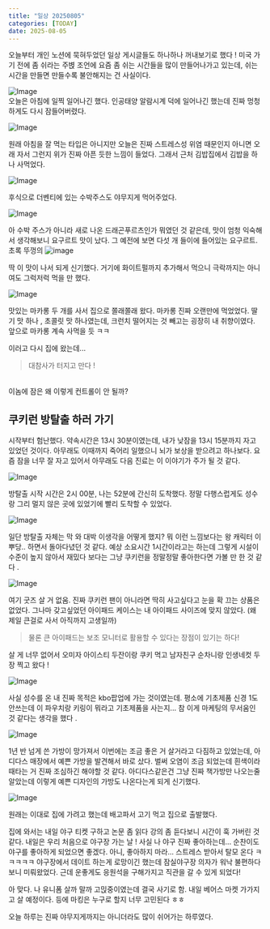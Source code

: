 ```yaml
---
title: "일상 20250805"
categories: [TODAY]
date: 2025-08-05
---
```

오늘부터 개인 노션에 묵혀두었던 일상 게시글들도 하나하나 꺼내보기로 했다 ! 미국 가기 전에 좀 쉬라는 주볁 조언에 요즘 좀 쉬는 시간들을 많이 만들어나가고 있는데, 쉬는 시간을 만들면 만들수록 불안해지는 건 사실이다. 

![Image](https://github.com/user-attachments/assets/5aea013f-198e-441b-8984-6b4c03995a62)
<br>오늘은 아침에 일찍 일어나긴 했다. 인공태양 알람시계 덕에 일어나긴 했는데 진짜 멍청하게도 다시 잠들어버렸다.

![Image](https://github.com/user-attachments/assets/24f7f28b-0e53-4589-9d71-1aee61c530c8)

원래 아침을 잘 먹는 타입은 아니지만 오늘은 진짜 스트레스성 위염 때문인지 아니면 오래 자서 그런지 위가 진짜 아픈 듯한 느낌이 들었다. 그래서 근처 김밥집에서 김밥을 하나 사먹었다. 

![Image](https://github.com/user-attachments/assets/acfd667b-8615-4467-bc43-cc94e4e3dcc8)

후식으로 더벤티에 있는 수박주스도 야무지게 먹어주었다. 

![Image](https://github.com/user-attachments/assets/7976fbb5-4522-493a-ac80-3436683613c4)

아 수박 주스가 아니라 새로 나온 드래곤푸르츠인가 뭐였던 것 같은데, 맛이 엄청 익숙해서 생각해보니 요구르트 맛이 났다. 그 예전에 보면 다섯 개 들이에 들어있는 요구르트. 초록 뚜껑의 
![image](https://img.danawa.com/prod_img/500000/848/870/img/15870848_1.jpg?_v=20211207134421)

딱 이 맛이 나서 되게 신기했다. 거기에 화이트펄까지 추가해서 먹으니 극락까지는 아니여도 그럭저럭 먹을 만 했다. 

![Image](https://github.com/user-attachments/assets/9a076954-34ac-4288-b1d7-be664fd315df)

맛있는 마카롱 두 개를 사서 집으로 쫄래쫄래 왔다. 마카롱 진짜 오랜만에 먹었었다. 딸기 맛 하나 , 초콜릿 맛 하나였는데, 크런치 떨어지는 것 빼고는 굉장히 내 취향이였다. 앞으로 마카롱 계속 사먹을 듯 ㅋㅋ

이러고 다시 집에 왔는데...
> 대참사가 터지고 만다 !

<br>이놈에 잠은 왜 이렇게 컨트롤이 안 될까? 


## 쿠키런 방탈출 하러 가기 
시작부터 험난했다. 약속시간은 13시 30분이였는데, 내가 낮잠을 13시 15분까지 자고 있었던 것이다. 아무래도 이때까지 죽어리 일했으니 뇌가 보상을 받으려고 하나보다. 요즘 잠을 너무 잘 자고 있어서 아무래도 다음 진료는 이 이야기가 주가 될 것 같다.

![Image](https://github.com/user-attachments/assets/3dce812f-8b71-4032-a3ab-85b7451e935f)

방탈출 시작 시간은 2시 00분, 나는 52분에 간신히 도착했다. 정말 다행스럽게도 성수랑 그리 멀지 않은 곳에 있었기에 빨리 도착할 수 있었다. 

![Image](https://github.com/user-attachments/assets/11d1e319-978c-4b3a-9bc2-0c963d510f64)

일단 방탈출 자체는 막 와 대박 이생각을 어떻게 했지? 뭐 이런 느낌보다는 왕 캐릭터 이뿌당.. 하면서 돌아다녔던 것 같다. 예상 소요시간 1시간이라고는 하는데 그렇게 시설이 수준이 높지 않아서 재밌다 보다는 그냥 쿠키런을 정말정말 좋아한다면 가볼 만 한 것 같다 . 

![Image](https://github.com/user-attachments/assets/d2fd9314-3901-47fe-96c8-702441d87a88)

여기 굿즈 살 거 없움. 진짜 쿠키런 팬이 아니라면 딱히 사고싶다고 눈을 확 끄는 상품은 없었다. 
그나마 갖고싶었던 아이패드 케이스는 내 아이패드 사이즈에 맞지 않았다. (왜 제일 큰걸로 사서 아직까지 고생일까)

> 물론 큰 아이패드는 보조 모니터로 활용할 수 있다는 장점이 있기는 하다!

살 게 너무 없어서 오미자 아이스티 두잔이랑 쿠키 먹고 남자친구 순차니랑 인생네컷 두 장 찍고 왔다 !

![Image](https://github.com/user-attachments/assets/078517c9-cacc-41e3-aee5-0c1afa5feb93)

사실 성수를 온 내 진짜 목적은 kbo팝업에 가는 것이였는데. 평소에 기초제품 신경 1도 안쓰는데 이 파우치랑 키링이 뭐라고 기초제품을 사는지... 참 
이게 마케팅의 무서움인 것 같다는 생각을 했다 .

![Image](https://private-user-images.githubusercontent.com/197349476/474606296-5cab1f6b-ad81-43cc-9a24-2ece5fee99bf.jpg?jwt=eyJhbGciOiJIUzI1NiIsInR5cCI6IkpXVCJ9.eyJpc3MiOiJnaXRodWIuY29tIiwiYXVkIjoicmF3LmdpdGh1YnVzZXJjb250ZW50LmNvbSIsImtleSI6ImtleTUiLCJleHAiOjE3NTQ0MDc5NDYsIm5iZiI6MTc1NDQwNzY0NiwicGF0aCI6Ii8xOTczNDk0NzYvNDc0NjA2Mjk2LTVjYWIxZjZiLWFkODEtNDNjYy05YTI0LTJlY2U1ZmVlOTliZi5qcGc_WC1BbXotQWxnb3JpdGhtPUFXUzQtSE1BQy1TSEEyNTYmWC1BbXotQ3JlZGVudGlhbD1BS0lBVkNPRFlMU0E1M1BRSzRaQSUyRjIwMjUwODA1JTJGdXMtZWFzdC0xJTJGczMlMkZhd3M0X3JlcXVlc3QmWC1BbXotRGF0ZT0yMDI1MDgwNVQxNTI3MjZaJlgtQW16LUV4cGlyZXM9MzAwJlgtQW16LVNpZ25hdHVyZT04Mzc2ZDEyNmM1Y2M4YWVjN2UxYWVkZjExYjQ3NTk4MTY0Yzc1N2FkYjlhYmExNTM4YzcwMDk3YjVkNTFjYzc3JlgtQW16LVNpZ25lZEhlYWRlcnM9aG9zdCJ9.4k-k-g1gbSiHb4dtso_VtGxWz_dIFmP-yz6Paq-6BoM)

1년 반 넘게 쓴 가방이 망가져서 이번에는 조금 좋은 거 살거라고 다짐하고 있었는데, 아디다스 매장에서 예쁜 가방을 발견해서 바로 샀다. 벌써 오염이 조금 되었는데 흰색이라 때타는 거 진짜 조심하긴 해야할 것 같다. 아디다스같은건 그냥 진짜 책가방만 나오는줄 알았는데 이렇게 예쁜 디자인의 가방도 나온다는게 되게 신기했다. 

![Image](https://github.com/user-attachments/assets/f4123e7d-d3e1-4907-9ec2-7f46e8dc2bd9)

원래는 이대로 집에 가려고 했는데 
배고파서 고기 먹고 집으로 출발했다. 

집에 와서는 내일 야구 티켓 구하고 논문 좀 읽다 강의 좀 듣다보니 시간이 훅 가버린 것 같다. 
내일은 우리 처음으로 야구장 가는 날 !
사실 나 야구 진짜 좋아하는데... 순찬이도 야구를 좋아하게 되었으면 좋겠다. 아니, 좋아하지 마라... 스트레스 받아서 탈모 온다 ㅋㅋㅋㅋㅋ 야구장에서 데이트 하는게 로망이긴 했는데 잠실야구장 의자가 워낙 불편하다보니 미뤄왔었다. 근데 운좋게도 응원석을 구해가지고 직관을 갈 수 있게 되었다! 

아 맞다. 나 유니폼 살까 말까 고믽중이였는데 결국 사기로 함. 내일 베어스 마켓 가가지고 살 예정이다. 등에 마킹은 누구로 할지 너무 고민된다 ㅎㅎ

오늘 하루는 진짜 야무지게까지는 아니더라도 많이 쉬어가는 하루였다. 
